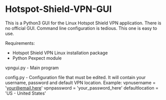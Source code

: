 # Hotspot-Shield-VPN-GUI
This is a Python3 GUI for the Linux Hotspot Shield VPN application. There is no official GUI. Command line configuration is tedious. This one is easy to use. 

Requirements:
- Hotspot Shield VPN Linux installation package
- Python Pexpect module

vpngui.py - Main program

config.py - Configuration file that must be edited. It will contain your username, password and default VPN location. 
Example:
    vpnusername = 'your@email.here'
    vpnpassword = 'your_password_here'
    defaultlocation = 'US - United States'

